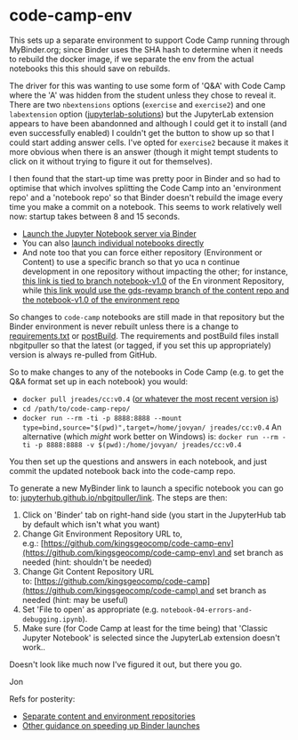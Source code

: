 # code-camp-env

This sets up a separate environment to support Code Camp running through MyBinder.org; since Binder uses the SHA hash to determine when it needs to rebuild the docker image, if we separate the env from the actual notebooks this this should save on rebuilds. 

The driver for this was wanting to use some form of 'Q&A' with Code Camp where the 'A' was hidden from the student unless they chose to reveal it. There are two `nbextensions` options (`exercise` and `exercise2`) and one `labextension` option ([jupyterlab-solutions](https://github.com/rmotr/jupyterlab-solutions)) but the JupyterLab extension appears to have been abandonned and although I could get it to install (and even successfully enabled) I couldn't get the button to show up so that I could start adding answer cells. I've opted for `exercise2` because it makes it more obvious when there is an answer (though it might tempt students to click on it without trying to figure it out for themselves).

I then found that the start-up time was pretty poor in Binder and so had to optimise that which involves splitting the Code Camp into an 'environment repo' and a 'notebook repo' so that Binder doesn't rebuild the image every time you make a commit on a notebook. This seems to work relatively well now: startup takes between 8 and 15 seconds.

- [Launch the Jupyter Notebook server via Binder](https://mybinder.org/v2/gh/kingsgeocomp/code-camp-env/master?urlpath=git-pull%3Frepo%3Dhttps%253A%252F%252Fgithub.com%252Fkingsgeocomp%252Fcode-camp%26urlpath%3Dtree%252Fcode-camp%252F%26branch%3Dmaster) 
- You can also [launch individual notebooks directly](https://mybinder.org/v2/gh/kingsgeocomp/code-camp-env/master?urlpath=git-pull%3Frepo%3Dhttps%253A%252F%252Fgithub.com%252Fkingsgeocomp%252Fcode-camp%26urlpath%3Dtree%252Fcode-camp%252Fnotebook-04-errors-and-debugging.ipynb%26branch%3Dmaster)
- And note too that you can force either repository (Environment or Content) to use a specific branch so that yo uca
n continue development in one repository without impacting the other; for instance, [this link is tied to branch notebook-v1.0](https://mybinder.org/v2/gh/kingsgeocomp/code-camp-env/notebook-v1.0?urlpath=git-pull%3Frepo%3Dhttps%253A%252F%252Fgithub.com%252Fkingsgeocomp%252Fcode-camp%26urlpath%3Dtree%252Fcode-camp%252F%26branch%3Dmaster) of the En
vironment Repository, while [this link would use the gds-revamp branch of the content repo and the notebook-v1.0 of the environment repo](https://mybinder.org/v2/gh/kingsgeocomp/code-camp-env/notebook-v1.0?urlpath=git-pull%3Frepo%3Dhttps%253A%252F%252Fgithub.com%252Fkingsgeocomp%252Fcode-camp%26urlpath%3Dtree%252Fcode-camp%252F%26branch%3Dgds-revamp)

So changes to `code-camp` notebooks are still made in that repository but the Binder environment is never rebuilt unless there is a change to [requirements.txt](requirements.txt) or [postBuild](postBuild). The requirements and postBuild files install nbgitpuller so that the latest (or tagged, if you set this up appropriately) version is always re-pulled from GitHub.

So to make changes to any of the notebooks in Code Camp (e.g. to get the Q&A format set up in each notebook) you would:

- `docker pull jreades/cc:v0.4` ([or whatever the most recent version is](https://hub.docker.com/repository/docker/jreades/cc))
- `cd /path/to/code-camp-repo/`
- `docker run --rm -ti -p 8888:8888 --mount type=bind,source="$(pwd)",target=/home/jovyan/ jreades/cc:v0.4` An alternative (which _might_ work better on Windows) is: `docker run --rm -ti -p 8888:8888 -v $(pwd):/home/jovyan/ jreades/cc:v0.4`

You then set up the questions and answers in each notebook, and just commit the updated notebook back into the code-camp repo.

To generate a new MyBinder link to launch a specific notebook you can go to: [jupyterhub.github.io/nbgitpuller/link](https://jupyterhub.github.io/nbgitpuller/link). The steps are then:

1. Click on 'Binder' tab on right-hand side (you start in the JupyterHub tab by default which isn't what you want)
2. Change Git Environment Repository URL to, e.g.: [https://github.com/kingsgeocomp/code-camp-env](https://github.com/kingsgeocomp/code-camp-env) and set branch as needed (hint: shouldn't be needed)
3. Change Git Content Repository URL to: [https://github.com/kingsgeocomp/code-camp](https://github.com/kingsgeocomp/code-camp) and set branch as needed (hint: may be useful)
4. Set 'File to open' as appropriate (e.g. `notebook-04-errors-and-debugging.ipynb`).
5. Make sure (for Code Camp at least for the time being) that 'Classic Jupyter Notebook' is selected since the JupyterLab extension doesn't work..

Doesn't look like much now I've figured it out, but there you go.

Jon

Refs for posterity:

- [Separate content and environment repositories](https://discourse.jupyter.org/t/tip-speed-up-binder-launches-by-pulling-github-content-in-a-binder-link-with-nbgitpuller/922)
- [Other guidance on speeding up Binder launches](https://discourse.jupyter.org/t/how-to-reduce-mybinder-org-repository-startup-time/4956)

